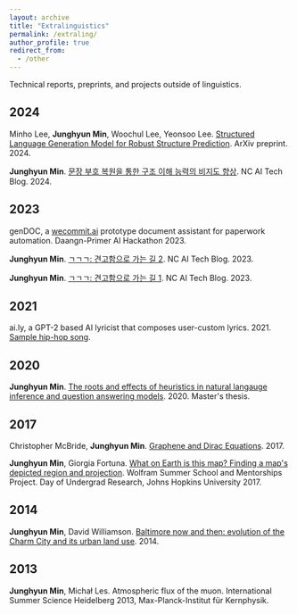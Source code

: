```yaml
---
layout: archive
title: "Extralinguistics"
permalink: /extraling/
author_profile: true
redirect_from:
  - /other
---
```


Technical reports, preprints, and projects outside of linguistics.

## 2024
Minho Lee, **Junghyun Min**, Woochul Lee, Yeonsoo Lee.
[Structured Language Generation Model for Robust Structure Prediction](https://arxiv.org/abs/2402.08971). ArXiv preprint. 2024.

**Junghyun Min**.
[문장 부호 복원을 통한 구조 이해 능력의 비지도 향상](https://ncsoft.github.io/ncresearch/195e5588d76145a5becc6052cdbf9cfa5092dcbe). NC AI Tech Blog. 2024.

## 2023
genDOC, a [wecommit.ai](https://www.wecommit.ai) prototype document assistant for paperwork automation. Daangn-Primer AI Hackathon 2023.

**Junghyun Min**.
[ㄱㄱㄱ: 견고함으로 가는 길 2](https://ncsoft.github.io/ncresearch/64da1f4997161eff97aa5d3ce09e9ad83d751a79). NC AI Tech Blog. 2023.

**Junghyun Min**.
[ㄱㄱㄱ: 견고함으로 가는 길 1](https://ncsoft.github.io/ncresearch/abb25deb34567f41e96fe4b9250719cb0f1399fe). NC AI Tech Blog. 2023.

## 2021
ai.ly, a GPT-2 based AI lyricist that composes user-custom lyrics. 2021. [Sample hip-hop song](https://www.youtube.com/watch?v=0hBXUNCaauI).

## 2020
**Junghyun Min**.
[The roots and effects of heuristics in natural langauge inference and question answering models](../files/Junghyun-Min-Masters-Thesis.pdf). 2020. Master's thesis.

## 2017
Christopher McBride, **Junghyun Min**.
[Graphene and Dirac Equations](../files/McBride-Min-Graphene_and_Dirac_Equations.pdf). 2017.

**Junghyun Min**, Giorgia Fortuna.
[What on Earth is this map? Finding a map's depicted region and projection](https://community.wolfram.com/groups/-/m/t/1157472).
Wolfram Summer School and Mentorships Project. Day of Undergrad Research, Johns Hopkins University 2017.

## 2014
**Junghyun Min**, David Williamson.
[Baltimore now and then: evolution of the Charm City and its urban land use](../files/Baltimore-Now-and-Then.pdf). 2014.

## 2013
**Junghyun Min**, Michał Les.
Atmospheric flux of the muon.
International Summer Science Heidelberg 2013, Max-Planck-Institut für Kernphysik.